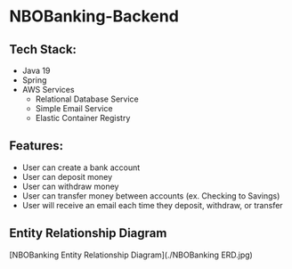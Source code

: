 # NBOBanking-Backend

## Tech Stack:
- Java 19
- Spring
- AWS Services
  * Relational Database Service
  * Simple Email Service
  * Elastic Container Registry

## Features:
- User can create a bank account
- User can deposit money
- User can withdraw money
- User can transfer money between accounts (ex. Checking to Savings)
- User will receive an email each time they deposit, withdraw, or transfer

## Entity Relationship Diagram
[NBOBanking Entity Relationship Diagram](./NBOBanking ERD.jpg)
